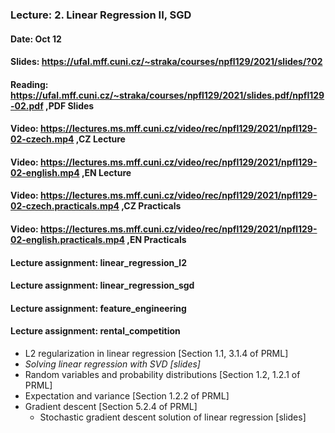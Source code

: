 ### Lecture: 2. Linear Regression II, SGD
#### Date: Oct 12
#### Slides: https://ufal.mff.cuni.cz/~straka/courses/npfl129/2021/slides/?02
#### Reading: https://ufal.mff.cuni.cz/~straka/courses/npfl129/2021/slides.pdf/npfl129-02.pdf ,PDF Slides
#### Video: https://lectures.ms.mff.cuni.cz/video/rec/npfl129/2021/npfl129-02-czech.mp4 ,CZ Lecture
#### Video: https://lectures.ms.mff.cuni.cz/video/rec/npfl129/2021/npfl129-02-english.mp4 ,EN Lecture
#### Video: https://lectures.ms.mff.cuni.cz/video/rec/npfl129/2021/npfl129-02-czech.practicals.mp4 ,CZ Practicals
#### Video: https://lectures.ms.mff.cuni.cz/video/rec/npfl129/2021/npfl129-02-english.practicals.mp4 ,EN Practicals
#### Lecture assignment: linear_regression_l2
#### Lecture assignment: linear_regression_sgd
#### Lecture assignment: feature_engineering
#### Lecture assignment: rental_competition

- L2 regularization in linear regression [Section 1.1, 3.1.4 of PRML]
- _Solving linear regression with SVD [slides]_
- Random variables and probability distributions [Section 1.2, 1.2.1 of PRML]
- Expectation and variance [Section 1.2.2 of PRML]
- Gradient descent [Section 5.2.4 of PRML]
  - Stochastic gradient descent solution of linear regression [slides]
